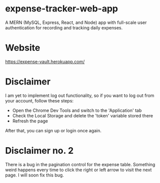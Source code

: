 # expense-tracker-web-app
A MERN (MySQL, Express, React, and Node) app with full-scale user authentication for recording and tracking daily expenses.

# Website
https://expense-vault.herokuapp.com/

# Disclaimer
I am yet to implement log out functionality, so if you want to log out from your account, follow these steps:
* Open the Chrome Dev Tools and switch to the 'Application' tab
* Check the Local Storage and delete the 'token' variable stored there
* Refresh the page

After that, you can sign up or login once again.

# Disclaimer no. 2
There is a bug in the pagination control for the expense table. Something weird happens every time to click the right or left arrow to visit the next page. I will soon fix this bug.
